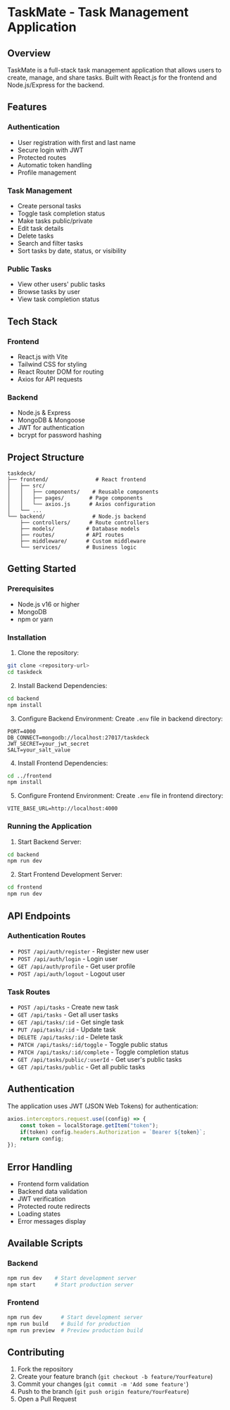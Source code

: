 # TaskMate - Task Management Application

## Overview
TaskMate is a full-stack task management application that allows users to create, manage, and share tasks. Built with React.js for the frontend and Node.js/Express for the backend.

## Features

### Authentication
- User registration with first and last name
- Secure login with JWT
- Protected routes
- Automatic token handling
- Profile management

### Task Management
- Create personal tasks
- Toggle task completion status
- Make tasks public/private
- Edit task details
- Delete tasks
- Search and filter tasks
- Sort tasks by date, status, or visibility

### Public Tasks
- View other users' public tasks
- Browse tasks by user
- View task completion status

## Tech Stack

### Frontend
- React.js with Vite
- Tailwind CSS for styling
- React Router DOM for routing
- Axios for API requests

### Backend
- Node.js & Express
- MongoDB & Mongoose
- JWT for authentication
- bcrypt for password hashing

## Project Structure
```
taskdeck/
├── frontend/               # React frontend
│   ├── src/
│   │   ├── components/    # Reusable components
│   │   ├── pages/        # Page components
│   │   └── axios.js      # Axios configuration
│   └── ...
└── backend/               # Node.js backend
    ├── controllers/      # Route controllers
    ├── models/          # Database models
    ├── routes/          # API routes
    ├── middleware/      # Custom middleware
    └── services/        # Business logic
```

## Getting Started

### Prerequisites
- Node.js v16 or higher
- MongoDB
- npm or yarn

### Installation

1. Clone the repository:
```bash
git clone <repository-url>
cd taskdeck
```

2. Install Backend Dependencies:
```bash
cd backend
npm install
```

3. Configure Backend Environment:
Create `.env` file in backend directory:
```env
PORT=4000
DB_CONNECT=mongodb://localhost:27017/taskdeck
JWT_SECRET=your_jwt_secret
SALT=your_salt_value
```

4. Install Frontend Dependencies:
```bash
cd ../frontend
npm install
```

5. Configure Frontend Environment:
Create `.env` file in frontend directory:
```env
VITE_BASE_URL=http://localhost:4000
```

### Running the Application

1. Start Backend Server:
```bash
cd backend
npm run dev
```

2. Start Frontend Development Server:
```bash
cd frontend
npm run dev
```

## API Endpoints

### Authentication Routes
- `POST /api/auth/register` - Register new user
- `POST /api/auth/login` - Login user
- `GET /api/auth/profile` - Get user profile
- `POST /api/auth/logout` - Logout user

### Task Routes
- `POST /api/tasks` - Create new task
- `GET /api/tasks` - Get all user tasks
- `GET /api/tasks/:id` - Get single task
- `PUT /api/tasks/:id` - Update task
- `DELETE /api/tasks/:id` - Delete task
- `PATCH /api/tasks/:id/toggle` - Toggle public status
- `PATCH /api/tasks/:id/complete` - Toggle completion status
- `GET /api/tasks/public/:userId` - Get user's public tasks
- `GET /api/tasks/public` - Get all public tasks

## Authentication

The application uses JWT (JSON Web Tokens) for authentication:
```javascript
axios.interceptors.request.use((config) => {
    const token = localStorage.getItem("token");
    if(token) config.headers.Authorization = `Bearer ${token}`;
    return config;
});
```

## Error Handling
- Frontend form validation
- Backend data validation
- JWT verification
- Protected route redirects
- Loading states
- Error messages display

## Available Scripts

### Backend
```bash
npm run dev    # Start development server
npm start      # Start production server
```

### Frontend
```bash
npm run dev      # Start development server
npm run build    # Build for production
npm run preview  # Preview production build
```

## Contributing
1. Fork the repository
2. Create your feature branch (`git checkout -b feature/YourFeature`)
3. Commit your changes (`git commit -m 'Add some feature'`)
4. Push to the branch (`git push origin feature/YourFeature`)
5. Open a Pull Request